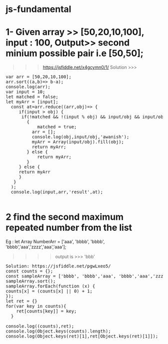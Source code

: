 # js-fundamental

# 1- Given  array >> [50,20,10,100], input : 100, Output>> second minium possible pair i.e [50,50];
>>> https://jsfiddle.net/x4gcymn0/1/
Solution >>>
<pre>
var arr = [50,20,10,100];
arr.sort((a,b)=> b-a);
console.log(arr);
var input = 10;
let matched = false;
let myArr = [input];
  const at=arr.reduce((arr,obj)=> {
     if(input > obj) {
      if(!matched && !(input % obj) && input/obj && input/obj !==1)
        {
        	matched = true;
          arr = [];
          console.log(obj,input/obj,'awanish');
          myArr = Array(input/obj).fill(obj);
          return myArr;
        } else {
        	return myArr;
        }
     } else {
     return myArr
     }
   }
  );
  console.log(input,arr,'result',at);
  </pre>

# 2 find the second maximum repeated number from the list
Eg : let Array NumberArr =  ['aaa', 'bbbb', 'bbbb', 'bbbb','aaa','zzzz','aaa','aaa'];

>>>> output is >>> 'bbb'
<pre>
Solution: https://jsfiddle.net/pgwLxeo5/
const counts = {};
const sampleArray = ['bbbb', 'bbbb','aaa', 'bbbb','aaa','zzzz','aaa','aaa'];
sampleArray.sort();
sampleArray.forEach(function (x) { 
counts[x] = (counts[x] || 0) + 1; 
});
let ret = {}
for(var key in counts){
    ret[counts[key]] = key;
  }

console.log((counts),ret);
console.log(Object.keys(counts).length);
console.log(Object.keys(ret)[1],ret[Object.keys(ret)[1]]);

</pre>


